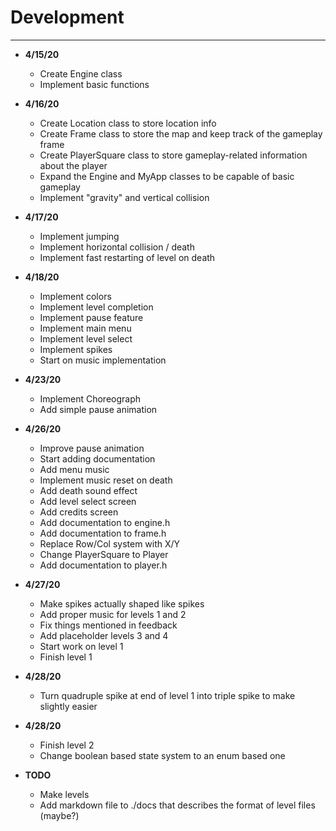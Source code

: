 # Development

---

- **4/15/20**
    - Create Engine class
    - Implement basic functions
    
- **4/16/20**
    - Create Location class to store location info  
    - Create Frame class to store the map and keep track of the gameplay frame
    - Create PlayerSquare class to store gameplay-related information about the player
    - Expand the Engine and MyApp classes to be capable of basic gameplay
    - Implement "gravity" and vertical collision
    
- **4/17/20**
    - Implement jumping
    - Implement horizontal collision / death
    - Implement fast restarting of level on death
    
- **4/18/20**
    - Implement colors
    - Implement level completion
    - Implement pause feature
    - Implement main menu
    - Implement level select
    - Implement spikes
    - Start on music implementation
    
- **4/23/20**
    - Implement Choreograph
    - Add simple pause animation

- **4/26/20**
    - Improve pause animation
    - Start adding documentation
    - Add menu music
    - Implement music reset on death
    - Add death sound effect
    - Add level select screen
    - Add credits screen
    - Add documentation to engine.h
    - Add documentation to frame.h
    - Replace Row/Col system with X/Y
    - Change PlayerSquare to Player
    - Add documentation to player.h
    
- **4/27/20**
    - Make spikes actually shaped like spikes
    - Add proper music for levels 1 and 2
    - Fix things mentioned in feedback
    - Add placeholder levels 3 and 4
    - Start work on level 1
    - Finish level 1
    
- **4/28/20**
    - Turn quadruple spike at end of level 1 into triple spike 
      to make slightly easier

- **4/28/20**
    - Finish level 2
    - Change boolean based state system to an enum based one
    
- **TODO**
    - Make levels
    - Add markdown file to ./docs that describes the format 
      of level files (maybe?)
    
